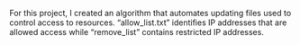 For this project, I created an algorithm that automates updating files used to control access to resources. “allow_list.txt” identifies IP addresses that are allowed access while “remove_list” contains restricted IP addresses.
